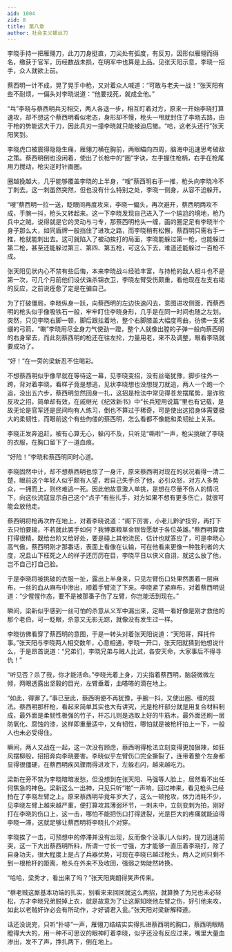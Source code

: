 ```yaml
---
aid: 1004
zid: 8
title: 第八章
author: 社会主义螺丝刀
---
```


李晓手持一把雁翎刀，此刀刀身挺直，刀尖处有弧度，有反刃，因形似雁翎而得名，缴获于官军，历经数战未损，在明军中也算是上品。见张天阳示意，李晓一招手，众人就欲上前。

蔡西明一计不成，晃了晃手中枪，又对着众人喊道：“可敢与老夫一战！”张天阳有些不耐烦，一偏头对李晓说道：“他要找死，就成全他。”

“乓”李晓与蔡西明兵刃相交，两人各退一步，相互盯着对方，原来一开始李晓打算速攻，却不想这个蔡西明看似老态，身形却不慢，枪头一甩就封住了李晓去路，由于枪的势能远大于刀，因此兵刃一撞李晓就只能被迫后撤。“哈，这老头还行”张天阳笑到。

李晓虎口被震得隐隐生痛，雁翎刀横在胸前，两眼瞄向四周，脑海中迅速思考破敌之策。蔡西明倒也没闲着，使出了长枪中的“圈”字诀，左手握住枪柄，右手在枪尾用力搅动，枪尖逆时针画圈。

圈越挽越大，几乎能够覆盖李晓的上半身，“嗖”蔡西明右手一推，枪头向李晓冷不丁刺去。这一刺虽然突然，但也没有什么特别之处，李晓一侧身，从容不迫躲开。

“嗖”蔡西明一拉一送，眨眼间再度攻来，李晓一偏头，再次避开，蔡西明两攻不成，手腕一抖，枪头又转起来。这一下李晓发现自己进入了一个尴尬的境地，枪乃兵中之贼，说得就是它的灵动与刁专，那蔡西明枪头一缠，画的圈足足有李晓半个身子那么大，如同盾牌一般挡住了进攻之路，而李晓稍有松懈，蔡西明只需右手一推，枪就能刺出去。这可就陷入了被动挨打的局面，李晓能躲过第一枪，也能躲过第二枪，甚至还能躲过第三、第四、第五枪，可这么下去，难道还能躲过一百枪不成。

张天阳见状内心不禁有些后悔，本来李晓战斗经验丰富，与持枪的敌人相斗也不是第一次，可几个月前他们设伏诛杀锦衣卫，李晓左臂受伤颇重，看他现在左支右绌的反应，之前说痊愈了定是在骗自己。

为了打破僵局，李晓纵身一跃，向蔡西明的左边快速闪去，意图进攻侧面，而蔡西明的枪头似乎像吸铁石一般，牢牢盯住李晓身形，几乎是在同一时间也随之左划。突然，只见李晓右脚一顿，脚后跟拄着地，整个右脚膝盖大幅度弯曲，彷佛一支紧绷的弓箭，“唰”李晓用尽全身力气使劲一蹬，整个人就像出膛的子弹一般向蔡西明的右身窜去，而此刻蔡西明的枪还在往左抡，力量用老，来不及调整，眼看李晓就要成功了。

“好！”在一旁的梁新忍不住喝彩。

不想蔡西明似乎像早就在等待这一幕，见李晓变招，没有丝毫犹豫，脚步往外一跨，背对着李晓，看样子竟是想逃，见状李晓想也没想提刀就追，两人一个跑一个追，没出五六步，蔡西明忽然回身一扎，这招是枪法中常见得苍龙摆尾势，是诈败反攻之招，简单却有效，在戚继光《纪效新书》中“长兵短用说篇”里也有记载，是故无论是官军还是民间均有人练习，倒也不算过于稀奇，可是使出这招身体需要极大的柔韧性，而眼前这个有些佝偻的蔡西明，怎么看都不像能和柔韧扯上关系。

李晓正发奔追赶，被有心算无心，躲闪不及，只听见“嘶啦”一声，枪尖挑破了李晓的衣服，在胸口留下了一道血痕。

“好险！”李晓和蔡西明同时心道。

李晓固然中计，却不想蔡西明也惊了一身汗，原来蔡西明对现在的状况看得一清二楚，眼前这个年轻人似乎颇有人望，若自己失手杀了他，必引众怒，对方人多势众，一拥而上，则终难逃一死。因此他故意激人单挑，是想在尽量不伤人的情况下，向这伙流寇显示自己这个“点子”有些扎手，对方如果不想有更多伤亡，就很可能会放他走。

蔡西明将枪再次杵在地上，对着李晓说道：“阁下厉害，小老儿黔驴技穷，再打下去只怕要输，不若就此罢手如何？我博寨粮草金银皆愿献于各位英雄。”蔡西明算盘打得很精，既给台阶又给好处，要是碰上其他流民，估计也就答应了，可是李晓心高气傲，蔡西明刚才那番话，表面上看像在认输，可在他看来更像一种胜利者的大度，况且山下枉死之人的样子还历历在目，李晓平日以侠义自诩，就这么放了他，岂不自己打自己脸。

于是李晓将被挑破的衣服一扯，露出上半身来，只见左臂伤口处果然裹着一层麻布，一丝的血从麻布中渗出，顺着手臂流了下来。李晓紧了紧麻布，对着蔡西明说道：“少惺惺作态，要不是被那番子伤了左臂，你岂能活到现在。”

瞬间，梁新似乎感到一丝可怕的杀意从义军中漏出来，定睛一看好像是刚才救他的那个老伯，可一眨眼，杀意又无影无踪，就像没有发生过一样。

李晓彷佛看穿了蔡西明的意图，于是一转头对着张天阳说道：“天阳哥，拜托件事。”张天阳与李晓两人相交数年，心意相通，李晓一开口，张天阳就猜到他想说什么，于是昂首说道：“兄弟们，李晓兄弟与贼人比试，各安天命，大家事后不得寻仇！”

“听见否？杀了我，你才能活命。”李晓光着上身，刀尖指着蔡西明，脑袋微微左倾，两眼透露出坚毅的目光，左臂垂着，血嗒嗒的滴在地上。

“如此，得罪了。”事已至此，蔡西明便不再犹豫，手腕一抖，又使出圈、缠的技法。蔡西明那杆枪，看起来简单其实也大有讲究，光是枪杆部分就是用复合材料制成，最外面是柔韧性极强的竹子，杆芯儿则是选取上好的牛筋木，最外面还刷一层防氧化、腐蚀的漆，这样即重量适中，又有韧性，哪怕就是被枪杆拍上一下，一般人也未必受得住。

瞬间，两人又战在一起，这一次没有顾虑，蔡西明得枪法立刻变得更加狠辣，如狂风摆柳般，招招奔向李晓要害。李晓似乎左臂伤口完全撕裂了，连带着整个左身都显得很僵硬，在蔡西明疾风骤雨得进攻下，左躲右闪，越来越吃力。

梁新在旁不禁为李晓暗暗发愁，但没想到在张天阳、马强等人脸上，居然看不出任何焦急的神色。梁新这么一出神，只见只听“啪”一声响，回过神来，看见枪头已经拍在了李晓左臂之上。原来蔡西明毕竟年岁大了，这么一顿抢攻，体力消耗不少，见李晓左臂上越来越严重，便打算攻其薄弱环节，一刺未中，立刻变刺为拍，刚好打在李晓的伤口上，这一击，哪怕不能把伤口打得迸裂，光是巨大的疼痛就能迫得李晓一滞，这就足够让蔡西明将李晓扎个对穿。

李晓挨了一击，可预想中的停滞并没有出现，反而像个没事儿人似的，提刀迅速前突，这一下大出蔡西明所料，所谓一寸长一寸强，方才能够一直压着李晓打，除了自身功夫，很大程度上是占了兵器优势，可现在李晓已越过枪头，两人之间只剩不到一根枪杆的距离，枪头在外来不及收回，强弱之势陡然转换。

“哈哈，梁秀才，看出来了吗？”张天阳爽朗得笑声传来。

“蔡老贼这厮基本功端的扎实，别看来来回回就这么两招，就算换了为兄也未必轻松，方才李晓兄弟脱掉上衣，就是故意为了让这厮知晓他左臂之伤，好引他来攻，如此以老贼奸诈必会有所动作，才好请君入瓮。”张天阳对梁新解释道。

话还没说完，只听“扑哧”一声，雁翎刀结结实实得扎进蔡西明的胸口，蔡西明眼睛瞪得大大的，用一种不可思议的眼神盯着李晓，似乎还没有反应过来，嘴里大量血渗出，发不了声，挣扎两下，倒在地上。
